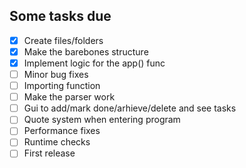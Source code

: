 ## Some tasks due

- [x] Create files/folders
- [x] Make the barebones structure
- [x] Implement logic for the app() func
- [ ] Minor bug fixes
- [ ] Importing function
- [ ] Make the parser work
- [ ] Gui to add/mark done/arhieve/delete and see tasks
- [ ] Quote system when entering program
- [ ] Performance fixes
- [ ] Runtime checks
- [ ] First release
